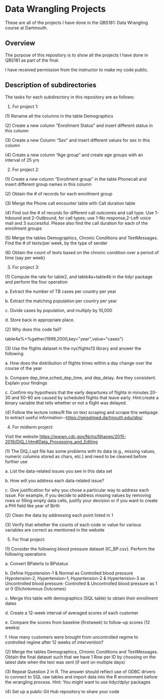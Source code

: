 # Data Wrangling Projects

These are all of the projects I have done in the QBS181: Data Wrangling course at Dartmouth.

## Overview

The purpose of this repository is to show all the projects I have done in QBS181 as part of the final.

I have received permission from the instructor to make my code public.

## Description of subdirectories

The tasks for each subdirectory in this repository are as follows:


1. For project 1:

(1) Rename all the columns in the table Demographics

(2) Create a new column “Enrollment Status” and insert different status in this column

(3) Create a new Column “Sex” and insert different values for sex in this column

(4) Create a new column “Age group” and create age groups with an interval of 25 yrs 


2. For project 2:

(1) Create a new column “Enrollment group” in the table Phonecall and insert different group names in this column

(2) Obtain the # of records for each enrollment group

(3) Merge the Phone call encounter table with Call duration table

(4) Find out the # of records for different call outcomes and call type. Use 1- Inbound and 2-Outbound, for call types; use 1-No response,2-Left voice mail and 3 successful. Please also find the call duration for each of the enrollment groups

(5) Merge the tables Demographics, Chronic Conditions and TextMessages. Find the # of texts/per week, by the type of sender

(6) Obtain the count of texts based on the chronic condition over a period of time (say per week)


3. For project 3:

(1) Compute the rate for table2, and table4a+table4b in the tidyr package and perform the four operation

a.	Extract the number of TB cases per country per year

b.	Extract the matching population per country per year

c.	Divide cases by population, and multiply by 10,000

d.	Store back in appropriate place.

(2) Why does this code fail?

table4a%>%gather(1999,2000,key="year",value="cases")

(3) Use the flights dataset in the nycflights13 library and answer the following

a.	How does the distribution of flights times within a day change over the course of the year

b.	Compare dep_time,sched_dep_time, and dep_delay. Are they consistent. Explain your findings

c.	Confirm my hypothesis that the early departures of flights in minutes 20-30 and 50-60 are caused by scheduled flights that leave early. Hint:create a binary variable that tells whether or not a flight was delayed.

(4) Follow the lecture notes/R file on text scraping and scrape this webpage to extract useful information--https://geiselmed.dartmouth.edu/qbs/


4. For midterm project:

Visit the website https://wwwn.cdc.gov/Nchs/Nhanes/2015-2016/DIQ_I.htm#Data_Processing_and_Editing

(1)	The DIQ_I.xpt file has some problems with its data (e.g., missing values, numeric columns stored as chars, etc.) and need to be cleaned before further use

a.	List the data-related issues you see in this data set

b.	How will you address each data-related issue?

c.	Give justification for why you chose a particular way to address each issue. For example, if you decide to address missing values by removing rows or filling empty data cells, justify your decision or if you want to create a PHI field like year of Birth

(2)	Clean the data by addressing each point listed in 1

(3) Verify that whether the counts of each code or value for various variables are correct as mentioned in the website


5. For final project:

(1) Consider the following blood pressure dataset (IC_BP.csv). Perform the following operations

a. Convert BPalerts to BPstatus

b. Define Hypotension-1 & Normal as Controlled blood pressure Hypotension-2, Hypertension-1, Hypertension-2 & Hypertension-3 as Uncontrolled blood pressure: Controlled & Uncontrolled blood pressure as 1 or 0 (Dichotomous Outcomes)

c. Merge this table with demographics (SQL table) to obtain their enrollment dates

d. Create a 12-week interval of averaged scores of each customer

e. Compare the scores from baseline (firstweek) to follow-up scores (12 weeks)

f. How many customers were brought from uncontrolled regime to controlled regime after 12 weeks of intervention?

(2) Merge the tables Demographics, Chronic Conditions and TextMessages. Obtain the final dataset such that we have 1 Row per ID by choosing on the latest date when the text was sent (if sent on multiple days)

(3) Repeat Question 2 in R. The answer should reflect use of ODBC drivers to connect to SQL raw tables and import data into the R environment before the wrangling process. Hint: You might want to use tidyr/dplyr packages

(4) Set up a public Git Hub repository to share your code




